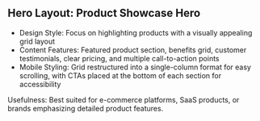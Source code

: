 ## Hero Layout: Product Showcase Hero

- Design Style: Focus on highlighting products with a visually appealing grid layout
- Content Features: Featured product section, benefits grid, customer testimonials, clear pricing, and multiple call-to-action points
- Mobile Styling: Grid restructured into a single-column format for easy scrolling, with CTAs placed at the bottom of each section for accessibility

Usefulness: Best suited for e-commerce platforms, SaaS products, or brands emphasizing detailed product features. 